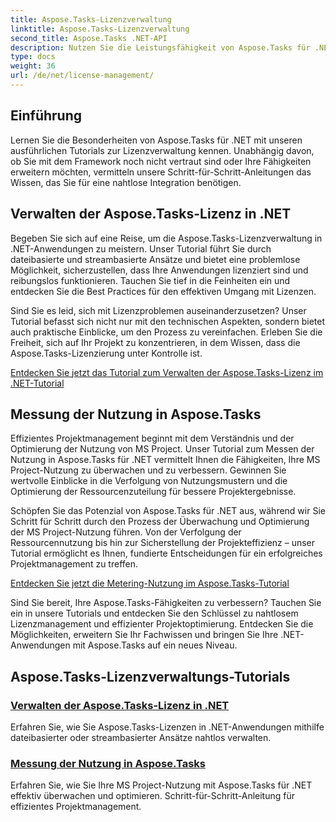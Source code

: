 ```yaml
---
title: Aspose.Tasks-Lizenzverwaltung
linktitle: Aspose.Tasks-Lizenzverwaltung
second_title: Aspose.Tasks .NET-API
description: Nutzen Sie die Leistungsfähigkeit von Aspose.Tasks für .NET mit unseren umfassenden Tutorials. Verwalten Sie Lizenzen und optimieren Sie die MS Project-Nutzung für ein effizientes Projektmanagement.
type: docs
weight: 36
url: /de/net/license-management/
---
```


## Einführung

Lernen Sie die Besonderheiten von Aspose.Tasks für .NET mit unseren ausführlichen Tutorials zur Lizenzverwaltung kennen. Unabhängig davon, ob Sie mit dem Framework noch nicht vertraut sind oder Ihre Fähigkeiten erweitern möchten, vermitteln unsere Schritt-für-Schritt-Anleitungen das Wissen, das Sie für eine nahtlose Integration benötigen.

## Verwalten der Aspose.Tasks-Lizenz in .NET

Begeben Sie sich auf eine Reise, um die Aspose.Tasks-Lizenzverwaltung in .NET-Anwendungen zu meistern. Unser Tutorial führt Sie durch dateibasierte und streambasierte Ansätze und bietet eine problemlose Möglichkeit, sicherzustellen, dass Ihre Anwendungen lizenziert sind und reibungslos funktionieren. Tauchen Sie tief in die Feinheiten ein und entdecken Sie die Best Practices für den effektiven Umgang mit Lizenzen.

Sind Sie es leid, sich mit Lizenzproblemen auseinanderzusetzen? Unser Tutorial befasst sich nicht nur mit den technischen Aspekten, sondern bietet auch praktische Einblicke, um den Prozess zu vereinfachen. Erleben Sie die Freiheit, sich auf Ihr Projekt zu konzentrieren, in dem Wissen, dass die Aspose.Tasks-Lizenzierung unter Kontrolle ist.

[Entdecken Sie jetzt das Tutorial zum Verwalten der Aspose.Tasks-Lizenz im .NET-Tutorial](./managing-license/)

## Messung der Nutzung in Aspose.Tasks

Effizientes Projektmanagement beginnt mit dem Verständnis und der Optimierung der Nutzung von MS Project. Unser Tutorial zum Messen der Nutzung in Aspose.Tasks für .NET vermittelt Ihnen die Fähigkeiten, Ihre MS Project-Nutzung zu überwachen und zu verbessern. Gewinnen Sie wertvolle Einblicke in die Verfolgung von Nutzungsmustern und die Optimierung der Ressourcenzuteilung für bessere Projektergebnisse.

Schöpfen Sie das Potenzial von Aspose.Tasks für .NET aus, während wir Sie Schritt für Schritt durch den Prozess der Überwachung und Optimierung der MS Project-Nutzung führen. Von der Verfolgung der Ressourcennutzung bis hin zur Sicherstellung der Projekteffizienz – unser Tutorial ermöglicht es Ihnen, fundierte Entscheidungen für ein erfolgreiches Projektmanagement zu treffen.

[Entdecken Sie jetzt die Metering-Nutzung im Aspose.Tasks-Tutorial](./metering-usage/)

Sind Sie bereit, Ihre Aspose.Tasks-Fähigkeiten zu verbessern? Tauchen Sie ein in unsere Tutorials und entdecken Sie den Schlüssel zu nahtlosem Lizenzmanagement und effizienter Projektoptimierung. Entdecken Sie die Möglichkeiten, erweitern Sie Ihr Fachwissen und bringen Sie Ihre .NET-Anwendungen mit Aspose.Tasks auf ein neues Niveau.

## Aspose.Tasks-Lizenzverwaltungs-Tutorials
### [Verwalten der Aspose.Tasks-Lizenz in .NET](./managing-license/)
Erfahren Sie, wie Sie Aspose.Tasks-Lizenzen in .NET-Anwendungen mithilfe dateibasierter oder streambasierter Ansätze nahtlos verwalten.
### [Messung der Nutzung in Aspose.Tasks](./metering-usage/)
Erfahren Sie, wie Sie Ihre MS Project-Nutzung mit Aspose.Tasks für .NET effektiv überwachen und optimieren. Schritt-für-Schritt-Anleitung für effizientes Projektmanagement.